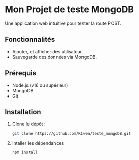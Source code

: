 # Mon Projet de teste MongoDB

Une application web intuitive pour tester la route POST.

## Fonctionnalités
- Ajouter, et afficher des utilisateur.
- Sauvegarde des données via MongoDB.

## Prérequis
- Node.js (v16 ou supérieur)
- MongoDB
- Git

## Installation
1. Clone le dépôt :
   ```bash
   git clone https://github.com/R1wen/teste_mongoDB.git

2. intaller les dépendances
   ```bash
   npm install

